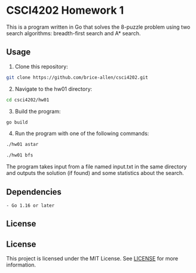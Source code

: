 # CSCI4202 Homework 1

This is a program written in Go that solves the 8-puzzle problem using two search algorithms: breadth-first search and A* search.

## Usage

1. Clone this repository:

```bash
git clone https://github.com/brice-allen/csci4202.git
```

2. Navigate to the hw01 directory:

```bash
cd csci4202/hw01
```

3. Build the program: 


```bash
go build
```

4. Run the program with one of the following commands: 

```bash
./hw01 astar
```


```bash
./hw01 bfs
```


The program takes input from a file named input.txt in the same directory and outputs the solution (if found) and some statistics about the search.

## Dependencies

    - Go 1.16 or later

## License

## License

This project is licensed under the MIT License. See [LICENSE](./LICENSE) for more information.
